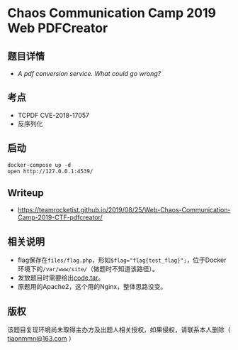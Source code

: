 # Chaos Communication Camp 2019 Web PDFCreator

## 题目详情
- *A pdf conversion service. What could go wrong?*

## 考点

- TCPDF CVE-2018-17057
- 反序列化

## 启动

    docker-compose up -d
    open http://127.0.0.1:4539/

## Writeup
- https://teamrocketist.github.io/2019/08/25/Web-Chaos-Communication-Camp-2019-CTF-pdfcreator/

## 相关说明

- flag保存在`files/flag.php`，形如`$flag="flag{test_flag}";`，位于Docker环境下的`/var/www/site/`（做题时不知道该路径）。
- 发放题目时需要给出[code.tar](https://github.com/Tiaonmmn/ccc_2019_web_pdfcreator/raw/master/files/src/code.tar)。
- 原题用的Apache2，这个用的Nginx，整体思路没变。


## 版权

该题目复现环境尚未取得主办方及出题人相关授权，如果侵权，请联系本人删除（ tiaonmmn@163.com ）
